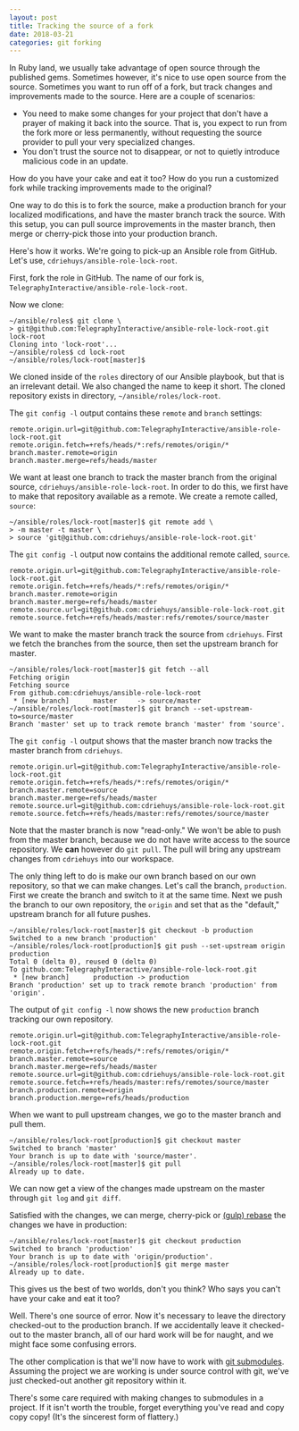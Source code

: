 ```yaml
---
layout: post
title: Tracking the source of a fork
date: 2018-03-21
categories: git forking
---
```


In Ruby land, we usually take advantage of open source through the
published gems. Sometimes however, it's nice to use open source from the source.
Sometimes you want to run off of a fork, but track
changes and improvements made to the source.
Here are a couple of scenarios:

* You need to make some changes for your project that don't have a prayer
of making it back into the source. That is, you expect to run from the
fork more or less permanently, without requesting the source provider to
pull your very specialized changes.
* You don't trust the source not to disappear, or not to quietly introduce
malicious code in an update.

How do you have your cake and eat it too? How do you run a customized
fork while tracking improvements made to the original?

One way to do this is to fork the source, make a production branch
for your localized modifications, and have the master branch track
the source.
With this setup, you can pull source improvements in the master branch,
then merge or cherry-pick those into your production branch.

Here's how it works. We're going to pick-up an Ansible role from GitHub.
Let's use, `cdriehuys/ansible-role-lock-root`.

First, fork the role in GitHub. The name of our fork is,
`TelegraphyInteractive/ansible-role-lock-root`.

Now we clone:

```
~/ansible/roles$ git clone \
> git@github.com:TelegraphyInteractive/ansible-role-lock-root.git lock-root
Cloning into 'lock-root'...
~/ansible/roles$ cd lock-root
~/ansible/roles/lock-root[master]$
```

We cloned inside of the `roles` directory of our Ansible playbook, but
that is an irrelevant detail. We also changed the name to keep it short.
The cloned repository exists in directory, `~/ansible/roles/lock-root`.

The `git config -l` output contains these `remote` and `branch`
settings:

```
remote.origin.url=git@github.com:TelegraphyInteractive/ansible-role-lock-root.git
remote.origin.fetch=+refs/heads/*:refs/remotes/origin/*
branch.master.remote=origin
branch.master.merge=refs/heads/master
```

We want at least one branch to track the master branch from the original
source, `cdriehuys/ansible-role-lock-root`. In order to do this, we first
have to make that repository available as a remote.
We create a remote called, `source`:

```
~/ansible/roles/lock-root[master]$ git remote add \
> -m master -t master \
> source 'git@github.com:cdriehuys/ansible-role-lock-root.git'
```

The `git config -l` output now contains the additional remote
called, `source`.

```
remote.origin.url=git@github.com:TelegraphyInteractive/ansible-role-lock-root.git
remote.origin.fetch=+refs/heads/*:refs/remotes/origin/*
branch.master.remote=origin
branch.master.merge=refs/heads/master
remote.source.url=git@github.com:cdriehuys/ansible-role-lock-root.git
remote.source.fetch=+refs/heads/master:refs/remotes/source/master
```

We want to make the master branch track the source from `cdriehuys`.
First we fetch the branches from the source, then set the upstream
branch for master.

```
~/ansible/roles/lock-root[master]$ git fetch --all
Fetching origin
Fetching source
From github.com:cdriehuys/ansible-role-lock-root
 * [new branch]      master     -> source/master
~/ansible/roles/lock-root[master]$ git branch --set-upstream-to=source/master
Branch 'master' set up to track remote branch 'master' from 'source'.
```

The `git config -l` output shows that the master branch now tracks
the master branch from `cdriehuys`.

```
remote.origin.url=git@github.com:TelegraphyInteractive/ansible-role-lock-root.git
remote.origin.fetch=+refs/heads/*:refs/remotes/origin/*
branch.master.remote=source
branch.master.merge=refs/heads/master
remote.source.url=git@github.com:cdriehuys/ansible-role-lock-root.git
remote.source.fetch=+refs/heads/master:refs/remotes/source/master
```

Note that the master branch is now "read-only." We won't be able to push
from the master branch, because we do not have write access to the source
repository. We **can** however do `git pull`. The pull will bring any upstream
changes from `cdriehuys` into our workspace.

The only thing left to do is make our own branch based on our own repository,
so that we can make changes. Let's call the branch, `production`.
First we create the branch and switch to it at the same time.
Next we push the branch to our own repository, the `origin` and set
that as the "default," upstream branch for all future pushes.

```
~/ansible/roles/lock-root[master]$ git checkout -b production
Switched to a new branch 'production'
~/ansible/roles/lock-root[production]$ git push --set-upstream origin production
Total 0 (delta 0), reused 0 (delta 0)
To github.com:TelegraphyInteractive/ansible-role-lock-root.git
 * [new branch]      production -> production
Branch 'production' set up to track remote branch 'production' from 'origin'.
```

The output of `git config -l` now shows the new `production` branch
tracking our own repository.

```
remote.origin.url=git@github.com:TelegraphyInteractive/ansible-role-lock-root.git
remote.origin.fetch=+refs/heads/*:refs/remotes/origin/*
branch.master.remote=source
branch.master.merge=refs/heads/master
remote.source.url=git@github.com:cdriehuys/ansible-role-lock-root.git
remote.source.fetch=+refs/heads/master:refs/remotes/source/master
branch.production.remote=origin
branch.production.merge=refs/heads/production
```

When we want to pull upstream changes, we go to the master branch
and pull them.

```
~/ansible/roles/lock-root[production]$ git checkout master
Switched to branch 'master'
Your branch is up to date with 'source/master'.
~/ansible/roles/lock-root[master]$ git pull
Already up to date.
```

We can now get a view of the changes made upstream on the master
through `git log` and `git diff`.

Satisfied with the changes, we can merge, cherry-pick or
[(gulp) rebase](/2018/03/rebase-v-merge.html)
the changes we have in production:

```
~/ansible/roles/lock-root[master]$ git checkout production
Switched to branch 'production'
Your branch is up to date with 'origin/production'.
~/ansible/roles/lock-root[production]$ git merge master
Already up to date.
```

This gives us the best of two worlds, don't you think?
Who says you can't have your cake and eat it too?

Well. There's one source of error.  Now it's necessary to leave
the directory checked-out to the production branch. If we accidentally
leave it checked-out to the master branch, all of our hard work will
be for naught, and we might face some confusing errors.

The other complication is that we'll now have to work with
[git submodules](https://git-scm.com/book/en/v2/Git-Tools-Submodules).
Assuming the project we are working is under source control with git,
we've just checked-out another git repository within it.

There's some care required with making changes to submodules in a project.
If it isn't worth the trouble, forget everything you've read and copy copy
copy! (It's the sincerest form of flattery.)
